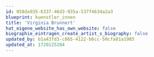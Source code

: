 ```yaml
---
id: 058da935-6337-46d3-935a-537f4634a2a3
blueprint: kuenstler_innen
title: 'Virginia Brunnert'
hat_eigene_website_has_own_website: false
biographie_eintragen_create_artist_s_biography: false
updated_by: b1a43fd3-c865-4122-b6cc-50cfa81a1985
updated_at: 1720125284
---
```

